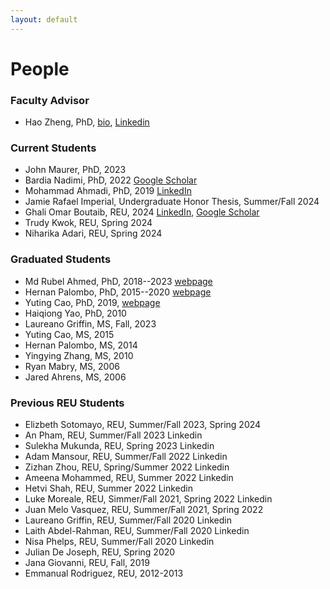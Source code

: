 ```yaml
---
layout: default
---
```

# People
### Faculty Advisor
- Hao Zheng, PhD, [bio](http://www.cse.usf.edu/~haozheng), [Linkedin](https://www.linkedin.com/in/hao-zheng-37267220/)

### Current Students
- John Maurer, PhD, 2023
- Bardia Nadimi, PhD, 2022 [Google Scholar](https://scholar.google.com/citations?user=kItjfUkAAAAJ&hl=en)
- Mohammad Ahmadi, PhD, 2019 [LinkedIn](https://www.linkedin.com/in/mohammad-ahmadi-ba27a91a3/)
- Jamie Rafael Imperial, Undergraduate Honor Thesis, Summer/Fall 2024
- Ghali Omar Boutaib, REU, 2024 [LinkedIn](https://www.linkedin.com/in/ghaliomar/), [Google Scholar](https://scholar.google.com/citations?user=xunmIsQAAAAJ&hl=en)
- Trudy Kwok, REU, Spring 2024
- Niharika Adari, REU, Spring 2024

### Graduated Students
- Md Rubel Ahmed, PhD, 2018--2023 [webpage](https://rubelahmed57.github.io/)
- Hernan Palombo, PhD, 2015--2020 [webpage](https://www.linkedin.com/in/hernanpalombo)
- Yuting Cao, PhD, 2019, [webpage](https://www.linkedin.com/in/caoyuting/?ts=1576368962044&trk=profile_share_wechat&from=singlemessage&isappinstalled=0)
- Haiqiong Yao, PhD, 2010
- Laureano Griffin, MS, Fall, 2023
- Yuting Cao, MS, 2015
- Hernan Palombo, MS, 2014
- Yingying Zhang, MS, 2010
- Ryan Mabry, MS, 2006
- Jared Ahrens, MS, 2006

### Previous REU Students
- Elizbeth Sotomayo, REU, Summer/Fall 2023, Spring 2024
- An Pham, REU, Summer/Fall 2023 Linkedin
- Sulekha Mukunda, REU, Spring 2023 Linkedin
- Adam Mansour, REU, Summer/Fall 2022 Linkedin
- Zizhan Zhou, REU, Spring/Summer 2022 Linkedin
- Ameena Mohammed, REU, Summer 2022 Linkedin
- Hetvi Shah, REU, Summer 2022 Linkedin
- Luke Moreale, REU, Simmer/Fall 2021, Spring 2022 Linkedin
- Juan Melo Vasquez, REU, Summer/Fall 2021, Spring 2022
- Laureano Griffin, REU, Summer/Fall 2020 Linkedin
- Laith Abdel-Rahman, REU, Summer/Fall 2020 Linkedin
- Nisa Phelps, REU, Summer/Fall 2020 Linkedin
- Julian De Joseph, REU, Spring 2020
- Jana Giovanni, REU, Fall, 2019
- Emmanual Rodriguez, REU, 2012-2013